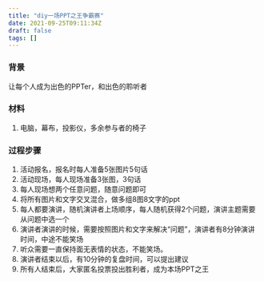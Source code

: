 ```yaml
---
title: "diy一场PPT之王争霸赛"
date: 2021-09-25T09:11:34Z
draft: false
tags: []
---
```


### 背景
让每个人成为出色的PPTer，和出色的聆听者

### 材料
1. 电脑，幕布，投影仪，多余参与者的椅子

### 过程步骤
1. 活动报名，报名时每人准备5张图片5句话
2. 活动现场，每人现场准备3张图，3句话
3. 每人现场想两个任意问题，随意问题即可
4. 将所有图片和文字交叉混合，做多组8图8文字的ppt
5. 每人都要演讲，随机演讲者上场顺序，每人随机获得2个问题，演讲主题需要从问题中选一个
6. 演讲者演讲的时候，需要按照图片和文字来解决“问题”，演讲者有8分钟演讲时间，中途不能笑场
7. 听众需要一直保持面无表情的状态，不能笑场。
8. 演讲者结束以后，有10分钟的复盘时间，可以提出建议
9. 所有人结束后，大家匿名投票投出胜利者，成为本场PPT之王


